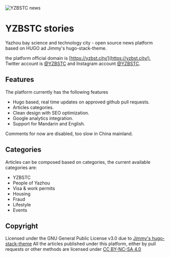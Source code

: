 ![YZBSTC news](/themes/assets/img/yzbstc-news-logo.png)

# YZBSTC stories

Yazhou bay science and technology city - open source news platform based on HUGO ad Jimmy's hugo-stack-theme.

the platform official domain is [https://yzbst.city/](https://yzbst.city/), Twitter account is [@YZBSTC](https://twitter.com/YZBSTC) and Instagram account [@YZBSTC](https://www.instagram.com/YZBSTC/).

## Features

The platform currently has the following features

- Hugo based, real time updates on approved github pull requests.
- Articles categories.
- Clean design with SEO optimization.
- Google analytics integration.
- Support for Mandarin and English.

Comments for now are disabled, too slow in China mainland.

## Categories

Articles can be composed based on categories, the current available categories are:

- YZBSTC
- People of Yazhou
- Visa & work permits
- Housing
- Fraud
- Lifestyle
- Events

## Copyright

Licensed under the GNU General Public License v3.0 due to [Jimmy's hugo-stack-theme](https://github.com/CaiJimmy/hugo-theme-stack)
All the articles published under this platform, either by pull requests or other methods are licensed under [CC BY-NC-SA 4.0](ARTICLES_LICENSE)
